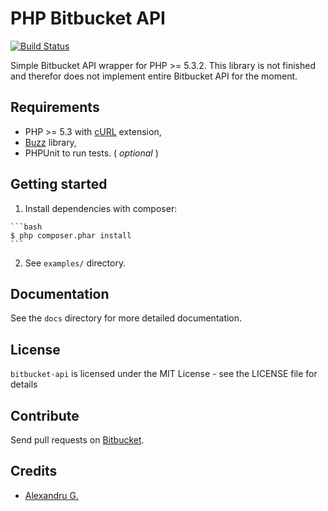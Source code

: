 # PHP Bitbucket API
[![Build Status](https://drone.io/bitbucket.org/gentlero/bitbucket-api/status.png)](https://drone.io/bitbucket.org/gentlero/bitbucket-api/latest)

Simple Bitbucket API wrapper for PHP >= 5.3.2. This library is not finished and therefor does not implement entire Bitbucket API for the moment.

## Requirements

* PHP >= 5.3 with [cURL](http://php.net/manual/en/book.curl.php) extension,
* [Buzz](https://github.com/kriswallsmith/Buzz) library,
* PHPUnit to run tests. ( _optional_ )

## Getting started

  1. Install dependencies with composer:
  
    ```bash
    $ php composer.phar install
    ```
  2. See `examples/` directory.

## Documentation

See the `docs` directory for more detailed documentation.

## License

`bitbucket-api` is licensed under the MIT License - see the LICENSE file for details

## Contribute

Send pull requests on [Bitbucket](https://bitbucket.org/gentlero/bitbucket-api).

## Credits

- [Alexandru G.](https://bitbucket.org/vimishor)

